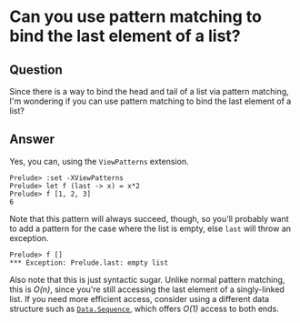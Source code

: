 
# Can you use pattern matching to bind the last element of a list?

## Question
        
Since there is a way to bind the head and tail of a list via pattern matching, I'm wondering if you can use pattern matching to bind the last element of a list?

## Answer
        
Yes, you can, using the `ViewPatterns` extension.

    Prelude> :set -XViewPatterns
    Prelude> let f (last -> x) = x*2
    Prelude> f [1, 2, 3]
    6
    

Note that this pattern will always succeed, though, so you'll probably want to add a pattern for the case where the list is empty, else `last` will throw an exception.

    Prelude> f []
    *** Exception: Prelude.last: empty list
    

Also note that this is just syntactic sugar. Unlike normal pattern matching, this is _O(n)_, since you're still accessing the last element of a singly-linked list. If you need more efficient access, consider using a different data structure such as [`Data.Sequence`](http://www.haskell.org/ghc/docs/latest/html/libraries/containers/Data-Sequence.html), which offers _O(1)_ access to both ends.
